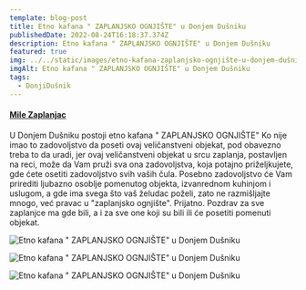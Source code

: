 ```yaml
---
template: blog-post
title: Etno kafana " ZAPLANJSKO OGNJIŠTE" u Donjem Dušniku
publishedDate: 2022-08-24T16:18:37.374Z
description: Etno kafana " ZAPLANJSKO OGNJIŠTE" u Donjem Dušniku
featured: true
img: ../../static/images/etno-kafana-zaplanjsko-ognjište-u-donjem-dušniku4.jpg
imgAlt: Etno kafana " ZAPLANJSKO OGNJIŠTE" u Donjem Dušniku
tags:
  - DonjiDušnik
---
```

#### **[Mile Zaplanjac](https://www.facebook.com/profile.php?id=100010287496671&__cft__[0]=AZXNeuIG9CXaUgT36rDe_-pSJG7Yfpf_m8suVk19IRNgkHUcr94kGMptIXjnnWrbGCreFQNAYDGrvX9M3OSm-STI_ARNhS3UYi5KfMCotgzU_5ibXprzEYeQ4qtj4p-qZOY7cyhM1lnH_Bp1w5dIvufj3_MZJrcJyEQlOWHyaZPfsGnk15rpFnEZcaVRblXKNpSiylLlNupd8pKO37_PM6L6&__tn__=-UC%2CP-y-R)**

U Donjem Dušniku postoji etno kafana " ZAPLANJSKO OGNJIŠTE" Ko nije imao to zadovoljstvo da poseti ovaj veličanstveni objekat, pod obavezno treba to da uradi, [](<>)jer ovaj veličanstveni objekat u srcu zaplanja, postavljen na reci, može da Vam pruži sva ona zadovoljstva, koja potajno priželjkujete, gde ćete osetiti zadovoljstvo svih vaših čula. Posebno zadovoljstvo će Vam prirediti ljubazno osoblje pomenutog objekta, izvanrednom kuhinjom i uslugom, a gde ima svega što vaš želudac poželi, zato ne razmišljajte mnogo, već pravac u "zaplanjsko ognjište". Prijatno. Pozdrav za sve zaplanjce ma gde bili, a i za sve one koji su bili ili će posetiti pomenuti objekat.



![Etno kafana " ZAPLANJSKO OGNJIŠTE" u Donjem Dušniku](../../static/images/etno-kafana-zaplanjsko-ognjište-u-donjem-dušniku3.jpg "Etno kafana \" ZAPLANJSKO OGNJIŠTE\" u Donjem Dušniku")

![Etno kafana " ZAPLANJSKO OGNJIŠTE" u Donjem Dušniku](../../static/images/etno-kafana-zaplanjsko-ognjište-u-donjem-dušniku2.jpg "Etno kafana \" ZAPLANJSKO OGNJIŠTE\" u Donjem Dušniku")

![Etno kafana " ZAPLANJSKO OGNJIŠTE" u Donjem Dušniku](../../static/images/etno-kafana-zaplanjsko-ognjište-u-donjem-dušniku1.jpg "Etno kafana \" ZAPLANJSKO OGNJIŠTE\" u Donjem Dušniku")